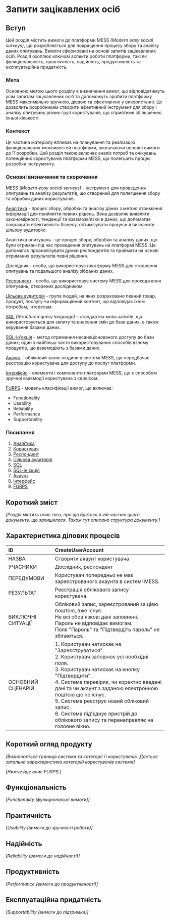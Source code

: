# Запити зацікавлених осіб

## Вступ

Цей розділ містить вимоги до платформи MESS *(Modern easy social surveys)*, що розробляється для покращення процесу збору та аналізу даних опитувань. Вимоги сформовані на основі запитів зацікавлених осіб. 
Розділ охоплює ключові аспекти роботи платформи, такі як функціональність, практичність, надійність, продуктивність та експлуатаційна придатність.

### Мета 

Основною метою цього розділу є визначення вимог, що відповідатимуть усім запитам зацікавлених осіб та допоможуть зробити платформу MESS максимально зручною, дієвою та ефективною у використанні. Це дозволить розробникам створити ефективний інструмент для збору і аналізу опитувань різних груп користувачів, що сприятиме збільшенню їхньої кількості.

### Контекст

Ця частина матеріалу впливає на планування та реалізацію функціональних можливостей платформи, визначаючи основні вимоги до її розробки. 
Цей розділ також включає аналіз потреб та очікувань потенційних користувачів платформи MESS, що полегшить процес розробки інструменту.


### Основні визначення та скорочення

MESS *(Modern easy social serveys)* - інструмент для проведення опитувань та аналізу результатів, що створений для полегшення збору та обробки даних користувачів.

[Аналітика](https://web-promo.ua/ua/blog/analityka-ta-zvitnist-shho-cze-take-i-yaka-mizh-nymy-riznyczya/) - процес збору, обробки та аналізу даних з метою отримання інформації для прийняття певних рішень. Вона дозволяє виявляти закономірності, тенденції та взаємозв'язки в даних, що допомагає покращити ефективність бізнесу, оптимізувати процеси й визначити цільову аудиторію.

Аналітика опитувань - це процес збору, обробки та аналізу даних, що були отримані під час проведення опитувань на платформі MESS. Це допомагає проаналізувати думки респондентів та приймати на основі отриманих результатів певні рішення.

Дослідник - особа, що використовує платформу MESS для створення опитувань та подальшого аналізу зібраних даних.

[Респондент](https://uk.wikipedia.org/wiki/%D0%A0%D0%B5%D1%81%D0%BF%D0%BE%D0%BD%D0%B4%D0%B5%D0%BD%D1%82) - особа, що використовує систему MESS для проходження опитувань, створених дослідником.

[Цільова аудиторія](https://uk.wikipedia.org/wiki/%D0%A6%D1%96%D0%BB%D1%8C%D0%BE%D0%B2%D0%B0_%D0%B0%D1%83%D0%B4%D0%B8%D1%82%D0%BE%D1%80%D1%96%D1%8F) - група людей, на яких розраховано певний товар, продукт, послугу чи інформаційний контент, що відповідає їхнім потребам, інтересам.

[SQL](https://acode.com.ua/sql-intro/) *(Structured query language)* - стандартна мова запитів, що використовується для запиту та внесення змін до бази даних, а також керування базами даних.

[SQL-ін'єкція](https://training.qatestlab.com/blog/technical-articles/security-testing-sql-injection/) - метод отримання несанкціонованого доступу до бази даних; один з найбільш часто використовуваних способів взлому продуктів, що взаємодіють з базами даних.

[Акаунт](https://vue.gov.ua/%D0%90%D0%BA%D0%B0%D1%83%D0%BD%D1%82) - обліковий запис людини в системі MESS, що передбачає реєстрацію користувача для доступу до послуг платформи.

[Інтерфейс](https://sven.ua/ua/service/glossary/ukr/11/) - елементи і компоненти платформи MESS, що є способом зручної взаємодії користувача з сервісом.

[FURPS](https://uk.wikipedia.org/wiki/FURPS) - модель класифікації вимог, що включає:
- Functionality
- Usability
- Reliability
- Performance
- Supportability



### Посилання

1. [Аналітика](https://web-promo.ua/ua/blog/analityka-ta-zvitnist-shho-cze-take-i-yaka-mizh-nymy-riznyczya/)
2. [Користувач](https://uk.wikipedia.org/wiki/%D0%9A%D0%BE%D1%80%D0%B8%D1%81%D1%82%D1%83%D0%B2%D0%B0%D1%87_(%D1%96%D0%BD%D1%84%D0%BE%D1%80%D0%BC%D0%B0%D1%82%D0%B8%D0%BA%D0%B0))
3. [Респондент](https://uk.wikipedia.org/wiki/%D0%A0%D0%B5%D1%81%D0%BF%D0%BE%D0%BD%D0%B4%D0%B5%D0%BD%D1%82)
4. [Цільова аудиторія](https://uk.wikipedia.org/wiki/%D0%A6%D1%96%D0%BB%D1%8C%D0%BE%D0%B2%D0%B0_%D0%B0%D1%83%D0%B4%D0%B8%D1%82%D0%BE%D1%80%D1%96%D1%8F)
5. [SQL](https://acode.com.ua/sql-intro/)
6. [SQL-ін'єкція](https://training.qatestlab.com/blog/technical-articles/security-testing-sql-injection/)
7. [Акаунт](https://vue.gov.ua/%D0%90%D0%BA%D0%B0%D1%83%D0%BD%D1%82)
8. [Інтерфейс](https://sven.ua/ua/service/glossary/ukr/11/)
9. [FURPS](https://uk.wikipedia.org/wiki/FURPS)


## Короткий зміст

*[Розділ містить опис того, про що йдеться в еій частині цього документу, що залишилася. 
Також тут описана структура документу.]*

## Характеристика ділових процесів

| ID  | <span id="CreateUserAccount">CreateUserAccount</span> |
| :------------- | :------------- |
| НАЗВА | Створити акаунт користувача  |
| УЧАСНИКИ | Дослідник, респондент  |
| ПЕРЕДУМОВИ | Користувач попередньо не має зареєстрованого акаунта в системі MESS.  |
| РЕЗУЛЬТАТ | Реєстрація облікового запису користувача.  |
| ВИКЛЮЧНІ СИТУАЦІЇ | Обліковий запис, зареєстрований за цією поштою, вже існує.<br/>Не всі обов'язкові дані заповнені.<br/>Пароль не відповідає вимогам.<br/>Поля "Пароль" та "Підтвердіть пароль" не збігаються.<br/>|
| ОСНОВНИЙ СЦЕНАРІЙ | 1. Користувач натискає на "Зареєструватися".<br/>2. Користувач заповнює усі необхідні поля.<br/>3. Користувач натискає на кнопку "Підтвердити".<br/>4. Система перевіряє, чи коректно введені дані та чи акаунт з заданою електронною поштою ще не існує.<br/>5. Система реєструє новий обліковий запис.<br/>6. Система під'єднує пристрій до облікового запису та перенаправляє на головне вікно.   |

## Короткий огляд продукту

*[Визначається границя системи та категорії її користувачів. Дається загальна характеристика категорій користувачів
системи]*

*[Нижче йде опис FURPS:]*


## Функціональність

*[Functionality (функциональні вимоги)]*

## Практичність

*[Usability (вимоги до зручності роботи)]*

## Надійність

*[Reliability (вимоги до надійності)]*

## Продуктивність

*[Performance (вимоги до продуктивності)]*

## Експлуатаційна придатність

*[Supportability (вимоги до підтримки)]*
